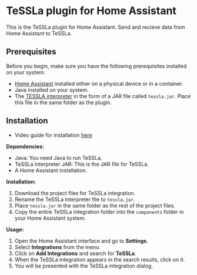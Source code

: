# TeSSLa plugin for Home Assistant

This is the TeSSLa plugin for Home Assistant. Send and recieve data from Home Assistant to TeSSLa.

## Prerequisites

Before you begin, make sure you have the following prerequisites installed on your system:

- [Home Assistant](https://www.home-assistant.io/) installed either on a physical device or in a container.
- Java installed on your system.
- The [TESSLA interpreter](https://www.tessla.io/) in the form of a JAR file called `tessla.jar`. Place this file in the same folder as the plugin.

## Installation
- Video guide for installation [here](https://youtu.be/1OpX-t9qGQk)

**Dependencies:**

- Java: You need Java to run TeSSLa.
- TeSSLa interpreter JAR: This is the JAR file for TeSSLa.
- A Home Assistant installation.

**Installation:**

1. Download the project files for TeSSLa integration.
2. Rename the TeSSLa Interpreter file to `tessla.jar`.
3. Place `tessla.jar` in the same folder as the rest of the project files.
4. Copy the entire TeSSLa integration folder into the `components` folder in your Home Assistant system.

**Usage:**

1. Open the Home Assistant interface and go to **Settings**.
2. Select **Integrations** from the menu.
3. Click on **Add Integrations** and search for **TeSSLa**.
4. When the TeSSLa integration appears in the search results, click on it.
5. You will be presented with the TeSSLa integration dialog.
